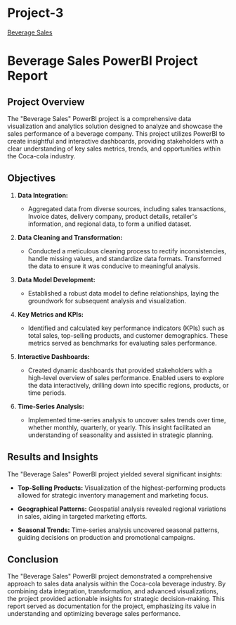 # Project-3
[Beverage Sales](https://github.com/bankoleifeolukayode/Project-3/blob/main/Beverage%20Data.pbix)
# Beverage Sales PowerBI Project Report

## Project Overview

The "Beverage Sales" PowerBI project is a comprehensive data visualization and analytics solution designed to analyze and showcase the sales performance of a beverage company. This project utilizes PowerBI to create insightful and interactive dashboards, providing stakeholders with a clear understanding of key sales metrics, trends, and opportunities within the Coca-cola industry.

## Objectives

1. **Data Integration:**
   - Aggregated data from diverse sources, including sales transactions, Invoice dates, delivery company, product details, retailer's information, and regional data, to form a unified dataset.

2. **Data Cleaning and Transformation:**
   - Conducted a meticulous cleaning process to rectify inconsistencies, handle missing values, and standardize data formats. Transformed the data to ensure it was conducive to meaningful analysis.

3. **Data Model Development:**
   - Established a robust data model to define relationships, laying the groundwork for subsequent analysis and visualization.

4. **Key Metrics and KPIs:**
   - Identified and calculated key performance indicators (KPIs) such as total sales, top-selling products, and customer demographics. These metrics served as benchmarks for evaluating sales performance.

5. **Interactive Dashboards:**
   - Created dynamic dashboards that provided stakeholders with a high-level overview of sales performance. Enabled users to explore the data interactively, drilling down into specific regions, products, or time periods.

6. **Time-Series Analysis:**
   - Implemented time-series analysis to uncover sales trends over time, whether monthly, quarterly, or yearly. This insight facilitated an understanding of seasonality and assisted in strategic planning.

## Results and Insights

The "Beverage Sales" PowerBI project yielded several significant insights:

- **Top-Selling Products:** Visualization of the highest-performing products allowed for strategic inventory management and marketing focus.

- **Geographical Patterns:** Geospatial analysis revealed regional variations in sales, aiding in targeted marketing efforts.

- **Seasonal Trends:** Time-series analysis uncovered seasonal patterns, guiding decisions on production and promotional campaigns.

## Conclusion

The "Beverage Sales" PowerBI project demonstrated a comprehensive approach to sales data analysis within the Coca-cola beverage industry. By combining data integration, transformation, and advanced visualizations, the project provided actionable insights for strategic decision-making. This report served as documentation for the project, emphasizing its value in understanding and optimizing beverage sales performance.
